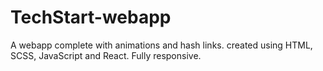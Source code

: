 # TechStart-webapp
A webapp complete with animations and hash links. created using HTML, SCSS, JavaScript and React. Fully responsive.
